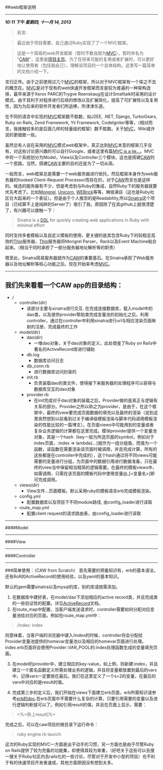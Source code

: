 ﻿##web框架说明
***
***10:11 下午 星期四, 十一月 14, 2013***

>前言:

>最近由于项目需要，自己通过Ruby实现了了一个MVC框架。

>这是一个简易的web开发框架（暂时不敢自居为[MVC]），暂时命名为 "[CAW]"，这里是[项目主页]。为了在将来可能的复用或者扩展时，可以更好地让使用者（包括我自己），理解该项目的一个总体结构，这里写一篇简单的文档介绍一下。

言归正传。由于之前使用过几个[MVC]的框架，所以对于MVC框架有一个挥之不去的概念在。[MVC]是对于现有的web快速开发框架而言是较为普遍的一种架构选择，最早来源于Xerox PARC的Trygve Reenskaug在设计Smalltalk时采用的设计模式。由于其利于对程序进行后续的修改以及扩展简化，提高了可扩展性以及复用性，因为为后来的软件开发者们所追捧，所津津乐道。

在不同的语言中实现的[MVC]框架数不胜数，如J2EE, .NET, Django, TurboGears, Ruby on Rails, Zend Framework, Yii Framework, CodeIgniter等等，（相对而言，我接触较多的是后面几样的轻量级的框架）数不胜数。关于[MVC]，Wiki或许说的更细致一些。

虽然总有人说在采用的[MVC]模式web框架中，真正达到[MVC]本意的框架几乎没有，对这些讨论感兴趣的可以自行Google，或者这里有篇[MVC is a lie...]。MVC中将一个系统划分为Model，View以及Controller三个模块，这也是搭建[CAW]的一个思路。当然，搭建[CAW]主要的目的还是为了一切从简。

一般而言，web框架总是需要一个web服务器进行依托，然后框架本身作为web服务器的hooked Client-Request Processor而存在的，对于[CAW]而言也是这样的。候选的服务器有不少，但是考虑到与Ruby的集成，自然Ruby下的服务器就要优先考虑了。比如[Mongrel], [Unicorn], [WEBrick]等等，琳琅满目（这也是Ruby社区壮大起来的一个表征）。但是由于个人推崇的是Readability,所以[Sinatra]这个项目（已经算不上是纯碎的Server了）吸引了我，原因除了在其github上就很清楚了，有兴趣可以接触一下：

>Sinatra is a [DSL] for quickly creating web applications in Ruby with minimal effort

同时支持多套模板以及自定义模板的使用，更关键的是其包含Ruby下的较稳定高效的[Thin]服务器，[Thin]服务器将Mongrel Parser，Rack以及Event Machine粘合起来。（相当于同时承担了一部分服务器地址解析等的职责）

嗯至此，Sinatra简易服务器就作为[CAW]的重要基石。在Sinatra承担了Web服务器以及地址解析等核心功能之后。现在开始来考虑[MVC]。

***
我们先来看看一个CAW app的目录结构：
-------------------------------------------
+ /
	+ controller(dir)
		+ 该部分主要与sinatra进行交互. 在完成连接数据库，载入model中的dao类，以及提供provider帮助类完成变量池的初始化之后，利用controller，通过在controller中利用sinatra进行url与相应渲染页面映射的注册，完成最终的工作
	+ model(dir)
		+ dao(dir)
			+ 一堆dao对象，关于dao对象的定义，此处借鉴了Ruby on Rails中著名的ActiveRecord库进行辅助
		+ db.log
			+ 数据库访问日志
		+ db_conn.rb
			+ 进行数据库访问封装的
		+ init.rb
			+ 负责装载dao的类文件，使得接下来服务器的处理程序可以获得与数据库交互的dao对象
		+ provider.rb
			+ 在init完成对于dao对象的装载之后，Provider做的是真正与逻辑有关系的部分。Provider之所以称之为provider，是由于，在这个框架中，最终的view要完成页面数据的填充以及最终的渲染（说到这里突然想到以前看到过关于编译级模板渲染与脚本代码调用模板渲染的性能比较的一篇博文）。在页面views中可能用到的变量或者复杂业务逻辑的计算都在这里完成。模块provider提供一个变量池对象，其是一个hash（key一般为所选页面的symbol，例如对于index页面，:index => lambda{...}就作为一组分组值，而值为一个函数，该函数在需要渲染该页面时被调用，并且完成计算，所有的这些都是在controller中完成的），这个hash通过将不同views可能需要的变量进行分组，为页面中的数据引用进行数据准备，只在最终的view当中保留相当精简的逻辑需要。在最终的模板views中，如需调用，只需在该页面的模板代码中使用变量@\_[<变量名>]即可完成调用。
	+ views(dir)
		+ View文件...页面模板。默认采用ruby的模板语言erb完成模板渲染。
	+ config.yml
		+ 配置数据库以及项目下不同module路径, 由config_loader进行读取
	+ route\_map.yml
		+ 配置client request的请求路由表，由config_loader进行读取

***
####Model
***
####View
***
####Controller
***

###简单使用：（CAW from Scratch）
首先需要的预备知识有，erb的基本语法，还有RoR的ActiveRecord的使用经验，以及yaml的基本知识。

默认的gem需要sinatra以及mysql的库，别的库请按需添加。

	
1. 在数据库中建好表，在model/dao下添加相应的active record类，并且完成类的一些验证性的配置。详见[ActiveRecord]文档。
2. 在route\_map中配置，当客户端发送请求时，controller需要如何分配对应变量池给对应的页面。例如在route\_map.yml中：

> /index: index

则意味着，当客户端的浏览器中键入<app>/index的时候，controller将会分配给Provider变量池提供的homevar变量池以及相应的homevar页面进行处理。index.erb页面将会使用Provider::VAR_POOL的:index处理函数生成的变量填充页面。

3. 在model的provider中，建立相应的key-value，如上例，则新建:index，并且建立一个匿名函数定义所需处理业务的逻辑，并且将变量都放置到最后的vars中，记得vars一定要放在最后。我们在这里定义了一个s=2的变量，在最后的vars中对应的是result的值。

4. 完成第三步的定义后，我们开始在views下面建立erb页面，erb所需知识请参考[erb的doc].在erb页面中不需要什么复杂的计算，只要引用需要的变量以及进行逻辑判断就可以了。例如引用result的值，并且在页面上显示，需要：

> <%=@_[:result]%\>

完成之后，可以在caw项目的根目录下运行命令：

> ruby engine.rb launch


这次的Ruby实现的MVC一方面是出于动手的习惯，另一方面也是由于尽管Ruby on Rails提供了较为完备的功能集，却使得其较为笨重，（好吧关于这些可以去搜一搜关于Ruby社区内去rails化的一些讨论，尽管对于开发中小型的项目）也不利于有的快速项目开发者速成，其他方面原因没有想到太多。


[项目主页]: https://github.com/Xifzop/CAW "CAW的主页"
[CAW]: https://github.com/Xifzop/CAW "CAW的主页"
[MVC]: http://zh.wikipedia.org/wiki/MVC "关于MVC"
[MVC is a lie...]: http://activedeveloper.info/mvc-is-a-lie.html "MVC-is-a-lie"
[Mongrel]: https://github.com/mongrel/mongrel "Mongrel"
[Unicorn]: https://github.com/blog/517-unicorn "Unicorn"
[WEBrick]: http://www.ruby-doc.org/stdlib-2.0/libdoc/webrick/rdoc/WEBrick.html "WEBrick"
[Sinatra]: http://www.sinatrarb.com "Sinatra"
[Thin]: https://github.com/macournoyer/thin/ "Thin server"
[DSL]: http://en.wikipedia.org/wiki/Domain-specific_language "领域专用语言"
[ActiveRecord]: http://www.foo.com "ActiveRecord"
[erb的doc]: http://www.foo.com "ERB"